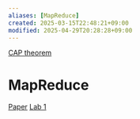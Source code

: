 ```yaml
---
aliases: [MapReduce]
created: 2025-03-15T22:48:21+09:00
modified: 2025-04-29T20:28:28+09:00
---
```


[CAP theorem](https://en.wikipedia.org/wiki/CAP_theorem)

# MapReduce

[Paper](http://nil.csail.mit.edu/6.824/2020/papers/mapreduce.pdf)
[Lab 1](http://nil.csail.mit.edu/6.824/2020/labs/lab-mr.html)

